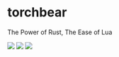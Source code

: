 # torchbear

The Power of Rust, The Ease of Lua

[![](https://travis-ci.org/foundpatterns/torchbear.png?branch=master)](https://www.travis-ci.org/foundpatterns/torchbear) [![](https://img.shields.io/crates/v/torchbear.svg)](https://crates.io/crates/torchbear) [![](https://docs.rs/torchbear/badge.svg)](https://docs.rs/torchbear/)
